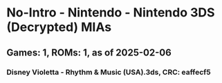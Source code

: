# No-Intro - Nintendo - Nintendo 3DS (Decrypted) MIAs
## Games: 1, ROMs: 1, as of 2025-02-06
### Disney Violetta - Rhythm & Music (USA).3ds, CRC: eaffecf5
